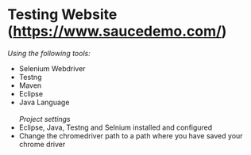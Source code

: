 # Testing Website (https://www.saucedemo.com/)
*Using the following tools:*
- Selenium Webdriver 
- Testng
- Maven
- Eclipse 
- Java Language 
<br><br>*Project settings*
- Eclipse, Java, Testng and Selnium installed and configured 
- Change the chromedriver path to a path where you have saved your chrome driver 
